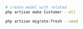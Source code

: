 
```bash
# create model with related 
php artisan make Customer --all
```

```bash
php artisan migrate:fresh --seed
```
